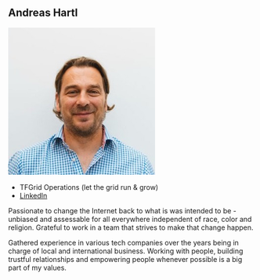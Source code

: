 ## Andreas Hartl

![andreas_hartl](img/andreas_hartl.jpg)

- TFGrid Operations (let the grid run & grow)
- [LinkedIn](https://www.linkedin.com/in/andreas-hartl-4330b8b/)

Passionate to change the Internet back to what is was intended to be - unbiased and assessable for all everywhere independent of race, color and religion. Grateful to work in a team that strives to make that change happen. 

Gathered experience in various tech companies over the years being in charge of local and international business. Working with people, building trustful relationships and empowering people whenever possible is a big part of my values.


